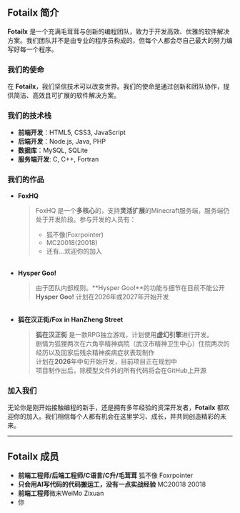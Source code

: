 ## **Fotailx 简介**

**Fotailx** 是一个充满毛茸茸与创新的编程团队，致力于开发高效、优雅的软件解决方案。我们团队并不是由专业的程序员构成的，但每个人都会尽自己最大的努力编写好每一个程序。

### **我们的使命**
在 **Fotailx**，我们坚信技术可以改变世界。我们的使命是通过创新和团队协作，提供简洁、高效且可扩展的软件解决方案。

### **我们的技术栈**
- **前端开发**：HTML5, CSS3, JavaScript
- **后端开发**：Node.js, Java, PHP
- **数据库**：MySQL, SQLite
- **服务端开发**: C, C++, Fortran

### **我们的作品**
+ **FoxHQ**
  <br>
  > FoxHQ 是一个**多核心**的，支持**灵活扩展**的Minecraft服务端，服务端仍处于开发阶段。参与开发的人员有：
  > - 狐不像(Foxrpointer)
  > - MC20018(20018)
  > - 还有...欢迎你的加入
  <br>
+ **Hysper Goo!**
  > 由于团队内部规则。**Hysper Goo!**的功能与细节在目前不能公开<br>
  > **Hysper Goo!** 计划在2026年或2027年开始开发
  <br>
+ **狐在汉正街/Fox in HanZheng Street**
  > **狐在汉正街** 是一款RPG独立游戏，计划使用**虚幻引擎**进行开发。<br>
  > 剧情为狐狸两次在六角亭精神病院（武汉市精神卫生中心）住院两次的经历以及回家后残余精神疾病症状表现制作<br>
  > 计划在**2026**年中旬开始开发，目前项目正在规划中<br>
  > 项目制作出后，除模型文件外的所有代码将会在GitHub上开源

### **加入我们**
无论你是刚开始接触编程的新手，还是拥有多年经验的资深开发者，**Fotailx** 都欢迎你的加入。我们相信每个人都有机会在这里学习、成长，并共同创造精彩的未来。

---

## Fotailx 成员
+ **前端工程师/后端工程师/C语言/C升/毛茸茸** 狐不像 Foxrpointer
+ **只会用AI写代码的代码搬运工，没有一点实战经验** MC20018 20018
+ **前端工程师**微末WeiMo Zixuan
+ 你
